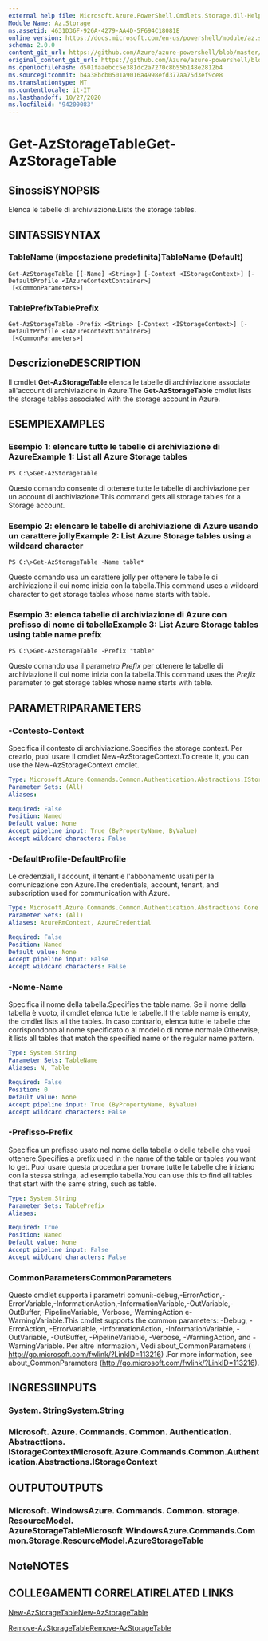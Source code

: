 ```yaml
---
external help file: Microsoft.Azure.PowerShell.Cmdlets.Storage.dll-Help.xml
Module Name: Az.Storage
ms.assetid: 4631D36F-926A-4279-AA4D-5F694C18081E
online version: https://docs.microsoft.com/en-us/powershell/module/az.storage/get-azstoragetable
schema: 2.0.0
content_git_url: https://github.com/Azure/azure-powershell/blob/master/src/Storage/Storage.Management/help/Get-AzStorageTable.md
original_content_git_url: https://github.com/Azure/azure-powershell/blob/master/src/Storage/Storage.Management/help/Get-AzStorageTable.md
ms.openlocfilehash: d501faaebcc5e381dc2a7270c8b55b148e2812b4
ms.sourcegitcommit: b4a38bcb0501a9016a4998efd377aa75d3ef9ce8
ms.translationtype: MT
ms.contentlocale: it-IT
ms.lasthandoff: 10/27/2020
ms.locfileid: "94200083"
---
```

# <span data-ttu-id="896c5-101">Get-AzStorageTable</span><span class="sxs-lookup"><span data-stu-id="896c5-101">Get-AzStorageTable</span></span>

## <span data-ttu-id="896c5-102">Sinossi</span><span class="sxs-lookup"><span data-stu-id="896c5-102">SYNOPSIS</span></span>
<span data-ttu-id="896c5-103">Elenca le tabelle di archiviazione.</span><span class="sxs-lookup"><span data-stu-id="896c5-103">Lists the storage tables.</span></span>

## <span data-ttu-id="896c5-104">SINTASSI</span><span class="sxs-lookup"><span data-stu-id="896c5-104">SYNTAX</span></span>

### <span data-ttu-id="896c5-105">TableName (impostazione predefinita)</span><span class="sxs-lookup"><span data-stu-id="896c5-105">TableName (Default)</span></span>
```
Get-AzStorageTable [[-Name] <String>] [-Context <IStorageContext>] [-DefaultProfile <IAzureContextContainer>]
 [<CommonParameters>]
```

### <span data-ttu-id="896c5-106">TablePrefix</span><span class="sxs-lookup"><span data-stu-id="896c5-106">TablePrefix</span></span>
```
Get-AzStorageTable -Prefix <String> [-Context <IStorageContext>] [-DefaultProfile <IAzureContextContainer>]
 [<CommonParameters>]
```

## <span data-ttu-id="896c5-107">Descrizione</span><span class="sxs-lookup"><span data-stu-id="896c5-107">DESCRIPTION</span></span>
<span data-ttu-id="896c5-108">Il cmdlet **Get-AzStorageTable** elenca le tabelle di archiviazione associate all'account di archiviazione in Azure.</span><span class="sxs-lookup"><span data-stu-id="896c5-108">The **Get-AzStorageTable** cmdlet lists the storage tables associated with the storage account in Azure.</span></span>

## <span data-ttu-id="896c5-109">ESEMPI</span><span class="sxs-lookup"><span data-stu-id="896c5-109">EXAMPLES</span></span>

### <span data-ttu-id="896c5-110">Esempio 1: elencare tutte le tabelle di archiviazione di Azure</span><span class="sxs-lookup"><span data-stu-id="896c5-110">Example 1: List all Azure Storage tables</span></span>
```
PS C:\>Get-AzStorageTable
```

<span data-ttu-id="896c5-111">Questo comando consente di ottenere tutte le tabelle di archiviazione per un account di archiviazione.</span><span class="sxs-lookup"><span data-stu-id="896c5-111">This command gets all storage tables for a Storage account.</span></span>

### <span data-ttu-id="896c5-112">Esempio 2: elencare le tabelle di archiviazione di Azure usando un carattere jolly</span><span class="sxs-lookup"><span data-stu-id="896c5-112">Example 2: List Azure Storage tables using a wildcard character</span></span>
```
PS C:\>Get-AzStorageTable -Name table*
```

<span data-ttu-id="896c5-113">Questo comando usa un carattere jolly per ottenere le tabelle di archiviazione il cui nome inizia con la tabella.</span><span class="sxs-lookup"><span data-stu-id="896c5-113">This command uses a wildcard character to get storage tables whose name starts with table.</span></span>

### <span data-ttu-id="896c5-114">Esempio 3: elenca tabelle di archiviazione di Azure con prefisso di nome di tabella</span><span class="sxs-lookup"><span data-stu-id="896c5-114">Example 3: List Azure Storage tables using table name prefix</span></span>
```
PS C:\>Get-AzStorageTable -Prefix "table"
```

<span data-ttu-id="896c5-115">Questo comando usa il parametro *Prefix* per ottenere le tabelle di archiviazione il cui nome inizia con la tabella.</span><span class="sxs-lookup"><span data-stu-id="896c5-115">This command uses the *Prefix* parameter to get storage tables whose name starts with table.</span></span>

## <span data-ttu-id="896c5-116">PARAMETRI</span><span class="sxs-lookup"><span data-stu-id="896c5-116">PARAMETERS</span></span>

### <span data-ttu-id="896c5-117">-Contesto</span><span class="sxs-lookup"><span data-stu-id="896c5-117">-Context</span></span>
<span data-ttu-id="896c5-118">Specifica il contesto di archiviazione.</span><span class="sxs-lookup"><span data-stu-id="896c5-118">Specifies the storage context.</span></span>
<span data-ttu-id="896c5-119">Per crearlo, puoi usare il cmdlet New-AzStorageContext.</span><span class="sxs-lookup"><span data-stu-id="896c5-119">To create it, you can use the New-AzStorageContext cmdlet.</span></span>

```yaml
Type: Microsoft.Azure.Commands.Common.Authentication.Abstractions.IStorageContext
Parameter Sets: (All)
Aliases:

Required: False
Position: Named
Default value: None
Accept pipeline input: True (ByPropertyName, ByValue)
Accept wildcard characters: False
```

### <span data-ttu-id="896c5-120">-DefaultProfile</span><span class="sxs-lookup"><span data-stu-id="896c5-120">-DefaultProfile</span></span>
<span data-ttu-id="896c5-121">Le credenziali, l'account, il tenant e l'abbonamento usati per la comunicazione con Azure.</span><span class="sxs-lookup"><span data-stu-id="896c5-121">The credentials, account, tenant, and subscription used for communication with Azure.</span></span>

```yaml
Type: Microsoft.Azure.Commands.Common.Authentication.Abstractions.Core.IAzureContextContainer
Parameter Sets: (All)
Aliases: AzureRmContext, AzureCredential

Required: False
Position: Named
Default value: None
Accept pipeline input: False
Accept wildcard characters: False
```

### <span data-ttu-id="896c5-122">-Nome</span><span class="sxs-lookup"><span data-stu-id="896c5-122">-Name</span></span>
<span data-ttu-id="896c5-123">Specifica il nome della tabella.</span><span class="sxs-lookup"><span data-stu-id="896c5-123">Specifies the table name.</span></span>
<span data-ttu-id="896c5-124">Se il nome della tabella è vuoto, il cmdlet elenca tutte le tabelle.</span><span class="sxs-lookup"><span data-stu-id="896c5-124">If the table name is empty, the cmdlet lists all the tables.</span></span>
<span data-ttu-id="896c5-125">In caso contrario, elenca tutte le tabelle che corrispondono al nome specificato o al modello di nome normale.</span><span class="sxs-lookup"><span data-stu-id="896c5-125">Otherwise, it lists all tables that match the specified name or the regular name pattern.</span></span>

```yaml
Type: System.String
Parameter Sets: TableName
Aliases: N, Table

Required: False
Position: 0
Default value: None
Accept pipeline input: True (ByPropertyName, ByValue)
Accept wildcard characters: False
```

### <span data-ttu-id="896c5-126">-Prefisso</span><span class="sxs-lookup"><span data-stu-id="896c5-126">-Prefix</span></span>
<span data-ttu-id="896c5-127">Specifica un prefisso usato nel nome della tabella o delle tabelle che vuoi ottenere.</span><span class="sxs-lookup"><span data-stu-id="896c5-127">Specifies a prefix used in the name of the table or tables you want to get.</span></span>
<span data-ttu-id="896c5-128">Puoi usare questa procedura per trovare tutte le tabelle che iniziano con la stessa stringa, ad esempio tabella.</span><span class="sxs-lookup"><span data-stu-id="896c5-128">You can use this to find all tables that start with the same string, such as table.</span></span>

```yaml
Type: System.String
Parameter Sets: TablePrefix
Aliases:

Required: True
Position: Named
Default value: None
Accept pipeline input: False
Accept wildcard characters: False
```

### <span data-ttu-id="896c5-129">CommonParameters</span><span class="sxs-lookup"><span data-stu-id="896c5-129">CommonParameters</span></span>
<span data-ttu-id="896c5-130">Questo cmdlet supporta i parametri comuni:-debug,-ErrorAction,-ErrorVariable,-InformationAction,-InformationVariable,-OutVariable,-OutBuffer,-PipelineVariable,-Verbose,-WarningAction e-WarningVariable.</span><span class="sxs-lookup"><span data-stu-id="896c5-130">This cmdlet supports the common parameters: -Debug, -ErrorAction, -ErrorVariable, -InformationAction, -InformationVariable, -OutVariable, -OutBuffer, -PipelineVariable, -Verbose, -WarningAction, and -WarningVariable.</span></span> <span data-ttu-id="896c5-131">Per altre informazioni, Vedi about_CommonParameters ( http://go.microsoft.com/fwlink/?LinkID=113216) .</span><span class="sxs-lookup"><span data-stu-id="896c5-131">For more information, see about_CommonParameters (http://go.microsoft.com/fwlink/?LinkID=113216).</span></span>

## <span data-ttu-id="896c5-132">INGRESSI</span><span class="sxs-lookup"><span data-stu-id="896c5-132">INPUTS</span></span>

### <span data-ttu-id="896c5-133">System. String</span><span class="sxs-lookup"><span data-stu-id="896c5-133">System.String</span></span>

### <span data-ttu-id="896c5-134">Microsoft. Azure. Commands. Common. Authentication. Abstracttions. IStorageContext</span><span class="sxs-lookup"><span data-stu-id="896c5-134">Microsoft.Azure.Commands.Common.Authentication.Abstractions.IStorageContext</span></span>

## <span data-ttu-id="896c5-135">OUTPUT</span><span class="sxs-lookup"><span data-stu-id="896c5-135">OUTPUTS</span></span>

### <span data-ttu-id="896c5-136">Microsoft. WindowsAzure. Commands. Common. storage. ResourceModel. AzureStorageTable</span><span class="sxs-lookup"><span data-stu-id="896c5-136">Microsoft.WindowsAzure.Commands.Common.Storage.ResourceModel.AzureStorageTable</span></span>

## <span data-ttu-id="896c5-137">Note</span><span class="sxs-lookup"><span data-stu-id="896c5-137">NOTES</span></span>

## <span data-ttu-id="896c5-138">COLLEGAMENTI CORRELATI</span><span class="sxs-lookup"><span data-stu-id="896c5-138">RELATED LINKS</span></span>

[<span data-ttu-id="896c5-139">New-AzStorageTable</span><span class="sxs-lookup"><span data-stu-id="896c5-139">New-AzStorageTable</span></span>](./New-AzStorageTable.md)

[<span data-ttu-id="896c5-140">Remove-AzStorageTable</span><span class="sxs-lookup"><span data-stu-id="896c5-140">Remove-AzStorageTable</span></span>](./Remove-AzStorageTable.md)


